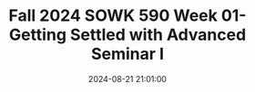 ---
layout: single_presentation
name: fall-2024-sowk-590-week-01-getting-settled-with-advanced-seminar-i.md
title: "Fall 2024 SOWK 590 Week 01- Getting Settled with Advanced Seminar I"
date:  2024-08-21 21:01:00
presentation_id: VMDX74
permalink: /VMDX74/
redirect_from:
  - /presentations/VMDX74/fall-2024-sowk-590-week-01-getting-settled-with-advanced-seminar-i
slides: 
  - slide_name: deck-VMDX74-large-0.jpeg
    slide_alt: "The slide features a circular abstract icon on a light green background. Text reads: 'Jacob Campbell, Ph.D., LICSW at Heritage University. Getting Settled with Advanced Seminar I. Week 01 of SOWK 590 1.'"
  - slide_name: deck-VMDX74-large-1.jpeg
    slide_alt: "Slide showing a meeting agenda and learning objectives. The agenda includes syllabus review, contract planning, group norms, mindfulness activity, and discussion planning. Objectives focus on shared experiences, practicum analysis, mindfulness practice, and self-care."
  - slide_name: deck-VMDX74-large-2.jpeg
    slide_alt: "The slide features two main elements: On the left, bold text reads 'Course Syllabus' with the subtitle 'The General Map of this Class.' On the right, an image of a detailed syllabus from Heritage University is displayed."
  - slide_name: deck-VMDX74-large-3.jpeg
    slide_alt: "A presentation slide lists three elements: 'Attendance,' 'In-Class Participation,' and 'Weekly Reflective Journal' within a dark rounded rectangle. It is titled '3 Products.' The slide mentions 'Course Grading: Pass/No Pass.'"
  - slide_name: deck-VMDX74-large-4.jpeg
    slide_alt: "The slide features text with icons describing an 'In-Person Format.' Actions include 'Practice Learning Reflection Group,' 'Mindfulness Activity,' and 'Student Led Discussion,' set on a muted green background."
  - slide_name: deck-VMDX74-large-5.jpeg
    slide_alt: "Slide featuring a dark gray rectangle with text 'Reviewing Learning Contracts.' Below, bullet points read: 'Where are you at in development,' 'Scheduling a time to review,' and 'Support you need.'"
  - slide_name: deck-VMDX74-large-6.jpeg
    slide_alt: "A series of colorful wooden signs on a stone wall displaying positive messages: 'BE THANKFUL,' 'Know you are loved,' 'Pay with hugs and kisses,' 'Try new things,' 'BE HAPPY,' 'Show compassion,' 'BE GRATEFUL.' On the left, text reads: 'Developing Group Norms. What are our rules for the practice learning reflection group.' Photo credit: Jonny Gios on Unsplash."
  - slide_name: deck-VMDX74-large-7.jpeg
    slide_alt: "A diagram describes 'Box Breathing.' Arrows form a square around a central black box, guiding through steps: 'Inhale for 5 seconds,' 'Hold for 5 seconds,' 'Exhale for 5 seconds,' 'Hold for 5 seconds.' Central text reads 'Box Breathing.'"
  - slide_name: deck-VMDX74-large-8.jpeg
    slide_alt: "A square labeled 'Box Breathing' is surrounded by arrows and circles. Arrows indicate a cycle: 'Inhale for 5 seconds,' 'Hold for 5 seconds,' 'Exhale for 5 seconds,' 'Hold for 5 seconds.'"
  - slide_name: deck-VMDX74-large-9.jpeg
    slide_alt: "A diagram illustrating 'Box Breathing' with arrows indicating a sequence: 'Inhale for 5 seconds,' 'Hold for 5 seconds,' 'Exhale for 5 seconds,' 'Hold for 5 seconds.' A number '2' is in the corner."
  - slide_name: deck-VMDX74-large-10.jpeg
    slide_alt: "A diagram illustrates 'Box Breathing,' featuring arrows and circles around a central black square. Text details the process: 'Inhale for 5 seconds,' 'Hold for 5 seconds,' 'Exhale for 5 seconds,' and 'Hold for 5 seconds.' A number '3' is at the bottom right."
  - slide_name: deck-VMDX74-large-11.jpeg
    slide_alt: "The image features a list titled 'Student Led Discussion Topics' with topics and corresponding codes: W-01 to W-14, covering well-being, justice, identity, activism, cultural competence, ethics, and innovations."
  - slide_name: deck-VMDX74-large-12.jpeg
    slide_alt: "Text 'Safety, Well Being, Self-Care' is centered, surrounded by alternating black and yellow squares on a white background, giving a sense of order and emphasis."
presentation_description_md: >
  The%20advanced%20seminar%20is%20an%20opportunity%20to%20reflect%20on%20your%20learning%20from%20your%20practicum%20placement.%20In%20this%20first%20session,%20we%20will%20review%20the%20overall%20format%20of%20this%20class%20by%20examining%20the%20course%20syllabus.%20In%20each%20synchronous%20session,%20we%20will%20discuss%20our%20practicum%20placement.%20To%20do%20this%20effectively,%20we%20will%20develop%20group%20norms.%20We%20will%20also%20engage%20in%20a%20mindfulness%20activity%20and%20some%20student-led%20discussion%20each%20week.%20We%20will%20make%20a%20plan%20for%20these.%0A%0ADuring%20our%20in-person%20session,%20the%20following%20is%20the%20agenda:%0A%0A-%20Reviewing%20course%20syllabus%0A-%20Learning%20contract%20planning%0A-%20Developing%20practice%20learning%20reflection%20group%20norms%0A-%20Mindfulness%20activity%0A-%20Planning%20for%20student-led%20discussion%20(SLED)%0A-%20This%20week's%20SLED%20topic:%20Safety%20%26%20Well%20Being,%20Self-Care%0A%0AThe%20learning%20objectives%20this%20week%20include:%0A%0A-%20Students%20will%20recognize%20the%20shared%20experiences%20of%20peers%20in%20their%20practicum%20and%20be%20able%20to%20use%20the%20group%20as%20a%20method%20for%20sharing%20and%20problem-solving.%0A-%20Students%20will%20analyze%20their%20practicum%20experience,%20reflecting%20on%20how%20it%20connects%20to%20their%20development%20and%20demonstration%20of%20competence.%0A-%20Students%20will%20actively%20practice%20a%20mindfulness%20activity.%0A-%20Students%20consider%20safety,%20well-being,%20self-care,%20and%20how%20they%20relate%20to%20their%20practice.
downloadable_slides: deck-VMDX74.pdf
slides_count: 13
header:
  teaser: deck-VMDX74-thumb-0.jpeg
presentation_video: 
location: "Heritage University"
tags:
  - Heritage University
  - MSW Program
  - SOWK 590
---